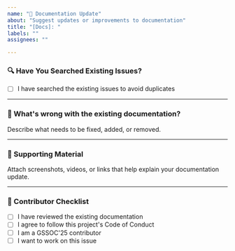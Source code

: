 ```yaml
---
name: "📑 Documentation Update"
about: "Suggest updates or improvements to documentation"
title: "[Docs]: "
labels: ""
assignees: ""

---
```


### 🔍 Have You Searched Existing Issues?

- [ ] I have searched the existing issues to avoid duplicates

---

### 📝 What's wrong with the existing documentation?  
Describe what needs to be fixed, added, or removed.

---

### 📎 Supporting Material  
Attach screenshots, videos, or links that help explain your documentation update.

---

### 🙌 Contributor Checklist

- [ ] I have reviewed the existing documentation  
- [ ] I agree to follow this project's Code of Conduct  
- [ ] I am a GSSOC'25 contributor  
- [ ] I want to work on this issue  